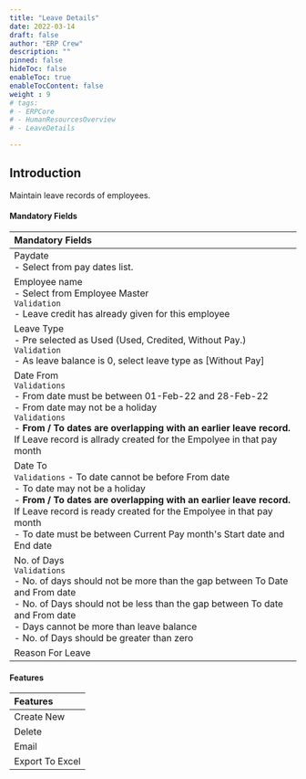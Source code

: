 ```yaml
---
title: "Leave Details"
date: 2022-03-14
draft: false
author: "ERP Crew"
description: ""
pinned: false
hideToc: false
enableToc: true
enableTocContent: false
weight : 9
# tags: 
# - ERPCore 
# - HumanResourcesOverview
# - LeaveDetails

---
```


## Introduction

Maintain leave records of employees.

#### Mandatory Fields

|Mandatory Fields|  
  |:------|   
  | Paydate <br> - Select from pay dates list.
  | Employee name <br> - Select from Employee Master <br> `Validation` <br>- Leave credit has already given for this employee
  | Leave Type <br> - Pre selected as Used (Used, Credited, Without Pay.) <br> `Validation` <br>- As leave balance is 0, select leave type as [Without Pay]
  | Date From <br> `Validations` <br>- From date must be between 01-Feb-22 and 28-Feb-22 <br> - From date may not be a holiday <br> `Validations` <br>- **From / To dates are overlapping with an earlier leave record.** If Leave record is allrady created for the Empolyee in that pay month 
  | Date To <br> `Validations` - To date cannot be before From date <br> - To date may not be a holiday <br> - **From / To dates are overlapping with an earlier leave record.** If Leave record is ready created for the Empolyee in that pay month  <br> - To date must be between Current Pay month's Start date and End date
  | No. of Days <br> `Validations` <br>- No. of days should not be more than the gap between To Date and From date <br> - No. of Days should not be less than the gap between To date and From date <br> - Days cannot be more than leave balance <br> - No. of Days should be greater than zero  
  | Reason For Leave


#### Features

|Features|   
  |:------|
  | Create New
  | Delete
  | Email
  | Export To Excel